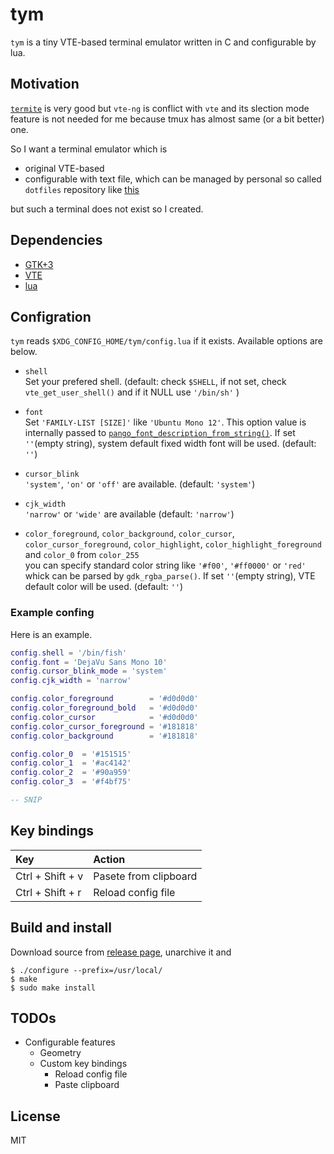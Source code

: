 # tym

`tym` is a tiny VTE-based terminal emulator written in C and configurable by lua.

## Motivation

[`termite`](https://github.com/thestinger/termite) is very good but `vte-ng` is conflict with `vte` and its slection mode feature is not needed for me because tmux has almost same (or a bit better) one.

So I want a terminal emulator which is
- original VTE-based
- configurable with text file, which can be managed by personal so called `dotfiles` repository like [this](https://github.com/endaaman/dotfiles)

but such a terminal does not exist so I created.

## Dependencies

- [GTK+3](https://www.gtk.org/)
- [VTE](https://github.com/GNOME/vte)
- [lua](https://www.lua.org/)

## Configration

`tym` reads `$XDG_CONFIG_HOME/tym/config.lua` if it exists. Available options are below.

- `shell`  
  Set your prefered shell. (default: check `$SHELL`, if not set, check `vte_get_user_shell()` and if it NULL use `'/bin/sh'`  )

- `font`  
  Set `'FAMILY-LIST [SIZE]'` like `'Ubuntu Mono 12'`. This option value is internally passed to [`pango_font_description_from_string()`](https://developer.gnome.org/pango/stable/pango-Fonts.html#pango-font-description-from-string). If set `''`(empty string), system default fixed width font will be used. (default: `''`)

- `cursor_blink`  
  `'system'`, `'on'` or `'off'` are available. (default: `'system'`)

- `cjk_width`  
  `'narrow'` or `'wide'` are available (default: `'narrow'`)

- `color_foreground`, `color_background`, `color_cursor`, `color_cursor_foreground`, `color_highlight`, `color_highlight_foreground` and `color_0` from `color_255`  
  you can specify standard color string like `'#f00'`, `'#ff0000'` or `'red'` whick can be parsed by `gdk_rgba_parse()`. If set `''`(empty string), VTE default color will be used.  (default: `''`)


### Example confing

Here is an example.

```lua
config.shell = '/bin/fish'
config.font = 'DejaVu Sans Mono 10'
config.cursor_blink_mode = 'system'
config.cjk_width = 'narrow'

config.color_foreground        = '#d0d0d0'
config.color_foreground_bold   = '#d0d0d0'
config.color_cursor            = '#d0d0d0'
config.color_cursor_foreground = '#181818'
config.color_background        = '#181818'

config.color_0  = '#151515'
config.color_1  = '#ac4142'
config.color_2  = '#90a959'
config.color_3  = '#f4bf75'

-- SNIP
```

## Key bindings

| Key              | Action                |
|:---------------- |:--------------------- |
| Ctrl + Shift + v | Pasete from clipboard |
| Ctrl + Shift + r | Reload config file    |

## Build and install

Download source from [release page](https://github.com/endaaman/tym/releases), unarchive it and

```
$ ./configure --prefix=/usr/local/
$ make
$ sudo make install
```

## TODOs

- Configurable features
  - Geometry
  - Custom key bindings
    - Reload config file
    - Paste clipboard

## License

MIT
